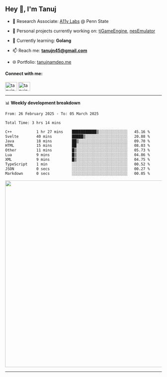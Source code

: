 <h2>Hey 👋, I'm Tanuj</h2>

- 🔬 Research Associate: [A11y Labs](https://a11y.ist.psu.edu/) @ Penn State 

- 🔭 Personal projects currently working on: [tjGameEngine](https://github.com/tanujn45/tjGameEngine), [nesEmulator](https://github.com/tanujn45/nesEmulator)

- 🌱 Currently learning: **Golang**

- 📫 Reach me: **tanujn45@gmail.com**

- 🌐 Portfolio: [tanujnamdeo.me](https://tanujnamdeo.me/)

<h4 align="left">Connect with me:</h4>
<p align="left">
<a href="https://twitter.com/tanujn45" target="blank"><img align="center" src="https://raw.githubusercontent.com/rahuldkjain/github-profile-readme-generator/master/src/images/icons/Social/twitter.svg" alt="tanujn45" height="28" width="38" /></a>
<a href="https://linkedin.com/in/tanujn45" target="blank"><img align="center" src="https://raw.githubusercontent.com/rahuldkjain/github-profile-readme-generator/master/src/images/icons/Social/linked-in-alt.svg" alt="tanujn45" height="28" width="38" /></a>
</p>

-------

📊 **Weekly development breakdown**
<!--START_SECTION:waka-->

```txt
From: 26 February 2025 - To: 05 March 2025

Total Time: 3 hrs 14 mins

C++           1 hr 27 mins    ███████████▒░░░░░░░░░░░░░   45.16 %
Svelte        40 mins         █████▒░░░░░░░░░░░░░░░░░░░   20.88 %
Java          18 mins         ██▒░░░░░░░░░░░░░░░░░░░░░░   09.70 %
HTML          15 mins         ██░░░░░░░░░░░░░░░░░░░░░░░   08.03 %
Other         11 mins         █▒░░░░░░░░░░░░░░░░░░░░░░░   05.73 %
Lua           9 mins          █▒░░░░░░░░░░░░░░░░░░░░░░░   04.86 %
XML           9 mins          █▒░░░░░░░░░░░░░░░░░░░░░░░   04.75 %
TypeScript    1 min           ░░░░░░░░░░░░░░░░░░░░░░░░░   00.52 %
JSON          0 secs          ░░░░░░░░░░░░░░░░░░░░░░░░░   00.27 %
Markdown      0 secs          ░░░░░░░░░░░░░░░░░░░░░░░░░   00.05 %
```

<!--END_SECTION:waka-->

<img src="https://wakatime.com/share/@018e9abd-1aa4-4aa6-9db7-5ca3b999e810/4650b67a-98aa-46b4-b598-3d8a2451f0df.svg" width="600"/>

-------
